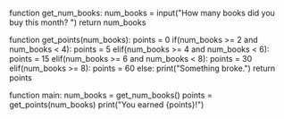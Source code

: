 function get_num_books:
    num_books = input("How many books did you buy this month? ")
    return num_books

function get_points(num_books):
    points = 0
    if(num_books >= 2 and num_books < 4):
        points = 5
    elif(num_books >= 4 and num_books < 6):
        points = 15
    elif(num_books >= 6 and num_books < 8):
        points = 30
    elif(num_books >= 8):
        points = 60
    else:
        print("Something broke.")
    return points

function main:
    num_books = get_num_books()
    points = get_points(num_books)
    print("You earned {points}!")

    